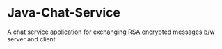 # Java-Chat-Service
A chat service application for exchanging RSA encrypted messages b/w server and client
